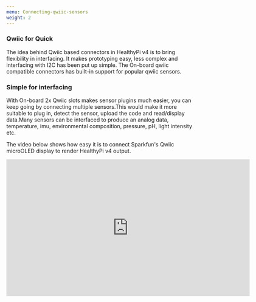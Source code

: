 ```yaml
---
menu: Connecting-qwiic-sensors
weight: 2
---
```



### Qwiic for Quick

The idea behind Qwiic based connectors in HealthyPi v4 is to bring flexibility in interfacing. It makes prototyping easy, less complex and interfacing with I2C has been put up simple. The On-board qwiic compatible connectors has built-in support for popular qwiic sensors.


### Simple for interfacing

With On-board 2x Qwiic slots makes sensor plugins much easier, you can keep going by connecting multiple sensors.This would make it more suitable to plug in, detect the sensor, upload the code and read/display data.Many sensors can be interfaced to produce an analog data, temperature, imu, environmental composition, pressure, pH, light intensity etc.

The video below shows how easy it is to connect Sparkfun's Qwiic microOLED display to render HealthyPi v4 output.


<iframe src="https://player.vimeo.com/video/366476679" width="640" height="360" frameborder="0" allow="autoplay; fullscreen" allowfullscreen></iframe>
